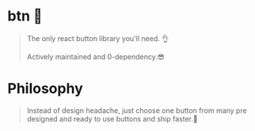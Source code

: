 # btn 📱
> The only react button library you'll need. 👌
>
> Actively maintained and 0-dependency.😎

# Philosophy
> Instead of design headache, just choose one button from many pre designed and ready to use buttons and ship faster.🚀
